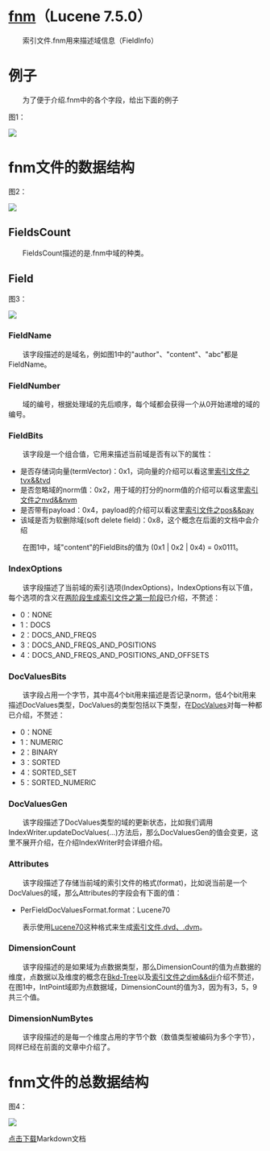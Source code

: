 # [fnm](https://www.amazingkoala.com.cn/Lucene/suoyinwenjian/)（Lucene 7.5.0）
&emsp;&emsp;索引文件.fnm用来描述域信息（FieldInfo）

# 例子
&emsp;&emsp;为了便于介绍.fnm中的各个字段，给出下面的例子

图1：

<img src="fnm-image/1.png">


# fnm文件的数据结构


图2：

<img src="fnm-image/2.png">

## FieldsCount
&emsp;&emsp;FieldsCount描述的是.fnm中域的种类。

## Field
图3：

<img src="fnm-image/3.png">

### FieldName
&emsp;&emsp;该字段描述的是域名，例如图1中的"author"、"content"、"abc"都是FieldName。

### FieldNumber
&emsp;&emsp;域的编号，根据处理域的先后顺序，每个域都会获得一个从0开始递增的域的编号。

### FieldBits
&emsp;&emsp;该字段是一个组合值，它用来描述当前域是否有以下的属性：

- 是否存储词向量(termVector)：0x1，词向量的介绍可以看这里[索引文件之tvx&&tvd](https://www.amazingkoala.com.cn/Lucene/suoyinwenjian/2019/0429/56.html)
- 是否忽略域的norm值：0x2，用于域的打分的norm值的介绍可以看这里[索引文件之nvd&&nvm](https://www.amazingkoala.com.cn/Lucene/suoyinwenjian/2019/0305/39.html)
- 是否带有payload：0x4，payload的介绍可以看这里[索引文件之pos&&pay](https://www.amazingkoala.com.cn/Lucene/suoyinwenjian/2019/0324/41.html)
- 该域是否为软删除域(soft delete field)：0x8，这个概念在后面的文档中会介绍

&emsp;&emsp;在图1中，域"content"的FieldBits的值为 (0x1 | 0x2 | 0x4) = 0x0111。

### IndexOptions
&emsp;&emsp;该字段描述了当前域的索引选项(IndexOptions)，IndexOptions有以下值，每个选项的含义在[两阶段生成索引文件之第一阶段](https://www.amazingkoala.com.cn/Lucene/Index/2019/0521/61.html)已介绍，不赘述：

- 0：NONE
- 1：DOCS
- 2：DOCS_AND_FREQS
- 3：DOCS_AND_FREQS_AND_POSITIONS
- 4：DOCS_AND_FREQS_AND_POSITIONS_AND_OFFSETS

### DocValuesBits
&emsp;&emsp;该字段占用一个字节，其中高4个bit用来描述是否记录norm，低4个bit用来描述DocValues类型，DocValues的类型包括以下类型，在[DocValues](https://www.amazingkoala.com.cn/Lucene/DocValues/2019/0218/33.html)对每一种都已介绍，不赘述：

- 0：NONE
- 1：NUMERIC
- 2：BINARY
- 3：SORTED
- 4：SORTED_SET
- 5：SORTED_NUMERIC

### DocValuesGen
&emsp;&emsp;该字段描述了DocValues类型的域的更新状态，比如我们调用IndexWriter.updateDocValues(...)方法后，那么DocValuesGen的值会变更，这里不展开介绍，在介绍IndexWriter时会详细介绍。

### Attributes
&emsp;&emsp;该字段描述了存储当前域的索引文件的格式(format)，比如说当前是一个DocValues的域，那么Attributes的字段会有下面的值：

- PerFieldDocValuesFormat.format：Lucene70

&emsp;&emsp;表示使用[Lucene70](http://lucene.apache.org/core/7_0_0/core/org/apache/lucene/codecs/lucene70/package-summary.html)这种格式来生成[索引文件.dvd、.dvm](https://www.amazingkoala.com.cn/Lucene/DocValues/2019/0218/33.html)。

### DimensionCount
&emsp;&emsp;该字段描述的是如果域为点数据类型，那么DimensionCount的值为点数据的维度，点数据以及维度的概念在[Bkd-Tree](https://www.amazingkoala.com.cn/Lucene/gongjulei/2019/0422/52.html)以及[索引文件之dim&&dii](https://www.amazingkoala.com.cn/Lucene/suoyinwenjian/2019/0424/53.html)介绍不赘述，在图1中，IntPoint域即为点数据域，DimensionCount的值为3，因为有3，5，9共三个值。

### DimensionNumBytes
&emsp;&emsp;该字段描述的是每一个维度占用的字节个数（数值类型被编码为多个字节），同样已经在前面的文章中介绍了。


# fnm文件的总数据结构


图4：

<img src="fnm-image/4.png">

[点击下载](http://www.amazingkoala.com.cn/attachment/Lucene/%E7%B4%A2%E5%BC%95%E6%96%87%E4%BB%B6/fnm.zip)Markdown文档

